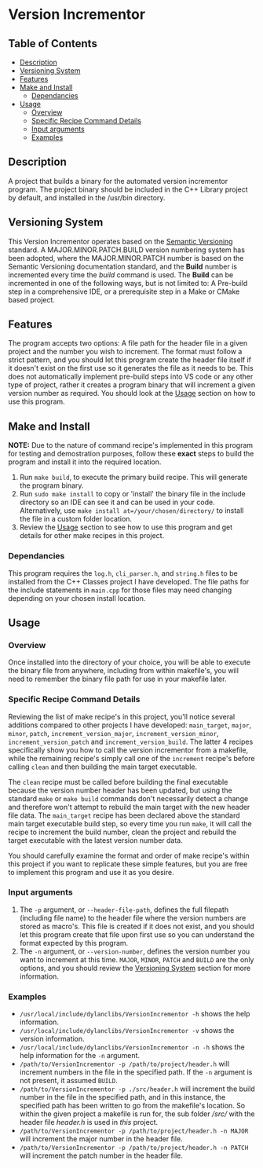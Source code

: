 # Version Incrementor

## Table of Contents

- [Description](#description)
- [Versioning System](#versioning-system)
- [Features](#features)
- [Make and Install](#make-and-install)
    - [Dependancies](#dependancies)
- [Usage](#usage)
    - [Overview](#overview)
    - [Specific Recipe Command Details](#specific-recipe-command-details)
    - [Input arguments](#input-arguments)
    - [Examples](#examples)

## Description

A project that builds a binary for the automated version incrementor program. The project binary should be included in the C++ Library project by default, and installed in the /usr/bin directory.

## Versioning System

This Version Incrementor operates based on the [Semantic Versioning](https://github.com/semver/semver/blob/master/semver.md) standard. A MAJOR.MINOR.PATCH.BUILD version numbering system has been adopted, where the MAJOR.MINOR.PATCH number is based on the Semantic Versioning documentation standard, and the **Build** number is incremented every time the _build_ command is used. The **Build** can be incremented in one of the following ways, but is not limited to: A Pre-build step in a comprehensive IDE, or a prerequisite step in a Make or CMake based project.

## Features

The program accepts two options: A file path for the header file in a given project and the number you wish to increment. The format must follow a strict pattern, and you should let this program create the header file itself if it doesn't exist on the first use so it generates the file as it needs to be. This does not automatically implement pre-build steps into VS code or any other type of project, rather it creates a program binary that will increment a given version number as required. You should look at the [Usage](#usage) section on how to use this program.

## Make and Install

**NOTE:** Due to the nature of command recipe's implemented in this program for testing and demostration purposes, follow these **exact** steps to build the program and install it into the required location.

1. Run `make build`, to execute the primary build recipe. This will generate the program binary.
2. Run `sudo make install` to copy or 'install' the binary file in the include directory so an IDE can see it and can be used in your code. Alternatively, use `make install at=/your/chosen/directory/` to install the file in a custom folder location.
3. Review the [Usage](#usage) section to see how to use this program and get details for other make recipes in this project.

### Dependancies

This program requires the `log.h`, `cli_parser.h`, and `string.h` files to be installed from the C++ Classes project I have developed. The file paths for the include statements in `main.cpp` for those files may need changing depending on your chosen install location.

## Usage

### Overview

Once installed into the directory of your choice, you will be able to execute the binary file from anywhere, including from within makefile's, you will need to remember the binary file path for use in your makefile later.

### Specific Recipe Command Details

Reviewing the list of make recipe's in this project, you'll notice several additions compared to other projects I have developed: `main_target`, `major`, `minor`, `patch`, `increment_version_major`, `increment_version_minor`, `increment_version_patch` and `increment_version_build`. The latter 4 recipes specifically show you how to call the version incrementor from a makefile, while the remaining recipe's simply call one of the `increment` recipe's before calling `clean` and then building the main target executable.

The `clean` recipe must be called before building the final executable because the version number header has been updated, but using the standard `make` or `make build` commands don't necessarily detect a change and therefore won't attempt to rebuild the main target with the new header file data. The `main_target` recipe has been declared above the standard main target executable build step, so every time you run `make`, it will call the recipe to increment the build number, clean the project and rebuild the target executable with the latest version number data.

You should carefully examine the format and order of make recipe's within this project if you want to replicate these simple features, but you are free to implement this program and use it as you desire.

### Input arguments

1. The `-p` argument, or `--header-file-path`, defines the full filepath (including file name) to the header file where the version numbers are stored as macro's. This file is created if it does not exist, and you should let this program create that file upon first use so you can understand the format expected by this program.
2. The `-n` argument, or `--version-number`, defines the version number you want to increment at this time. `MAJOR`, `MINOR`, `PATCH` and `BUILD` are the only options, and you should review the [Versioning System](#versioning-system) section for more information.

### Examples

- `/usr/local/include/dylanclibs/VersionIncrementor -h` shows the help information.
- `/usr/local/include/dylanclibs/VersionIncrementor -v` shows the version information.
- `/usr/local/include/dylanclibs/VersionIncrementor -n -h` shows the help information for the `-n` argument.
- `/path/to/VersionIncrementor -p /path/to/project/header.h` will increment numbers in the file in the specified path. If the `-n` argument is not present, it assumed `BUILD`.
- `/path/to/VersionIncrementor -p ./src/header.h` will increment the build number in the file in the specified path, and in this instance, the specified path has been written to go from the makefile's location. So within the given project a makefile is run for, the sub folder _/src/_ with the header file _header.h_ is used in _this_ project.
- `/path/to/VersionIncrementor -p /path/to/project/header.h -n MAJOR` will increment the major number in the header file.
- `/path/to/VersionIncrementor -p /path/to/project/header.h -n PATCH` will increment the patch number in the header file.

